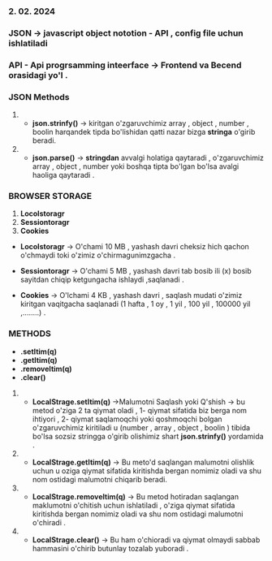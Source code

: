 ### 2. 02. 2024 
### JSON -> javascript object nototion  - API , config file uchun ishlatiladi

### API - Api progrsamming inteerface -> Frontend va Becend orasidagi yo'l .

### JSON Methods

1. - **json.strinfy()** -> kiritgan o'zgaruvchimiz array , object , number , boolin  harqandek tipda bo'lishidan qatti nazar bizga **stringa** o'girib beradi.

2. - **json.parse()** ->  **stringdan** avvalgi holatiga qaytaradi , o'zgaruvchimiz array , object , number yoki boshqa tipta bo'lgan bo'lsa avalgi haoliga qaytaradi .

### BROWSER STORAGE

1.  **Locolstoragr**
2.  **Sessiontoragr**
3.  **Cookies**

-  **Locolstoragr** -> O'chami 10 MB , yashash davri cheksiz hich qachon o'chmaydi toki o'zimiz o'chirmagunimzgacha .

-  **Sessiontoragr** -> O'chami 5 MB , yashash davri tab bosib ili (x) bosib sayitdan chiqip ketgungacha ishlaydi ,saqlanadi .

- **Cookies** -> O'lchami 4 KB , yashash davri , saqlash mudati o'zimiz kiritgan vaqitgacha saqlanadi (1 hafta , 1 oy , 1 yil , 100 yil , 100000 yil ,........) .

### METHODS

-  **.setItim(q)**
-  **.getItim(q)**
-  **.removeItim(q)**
-  **.clear()**

1. - **LocalStrage.setItim(q)** ->Malumotni Saqlash yoki Q'shish ->  bu metod o'ziga 2 ta qiymat oladi , 1- qiymat sifatida biz berga nom ihtiyori , 2- qiymat saqlamoqchi yoki qoshmoqchi bolgan o'zgaruvchimiz kiritiladi u (number , array , object , boolin ) tibida bo'lsa sozsiz stringga o'girib olishimiz shart **json.strinfy()** yordamida .

2. - **LocalStrage.getItim(q)** -> Bu meto'd saqlangan malumotni olishlik uchun u oziga qiymat sifatida kiritishda bergan nomimiz oladi va shu nom ostidagi malumotni chiqarib beradi.

3. - **LocalStrage.removeItim(q)** -> Bu metod hotiradan saqlangan maklumotni o'chitish uchun ishlatiladi , o'ziga qiymat sifatida kiritishda bergan nomimiz oladi va shu nom ostidagi malumotni o'chiradi .

4. - **LocalStrage.clear()**  -> Bu ham o'chioradi va qiymat olmaydi sabbab hammasini o'chirib butunlay tozalab yuboradi .

